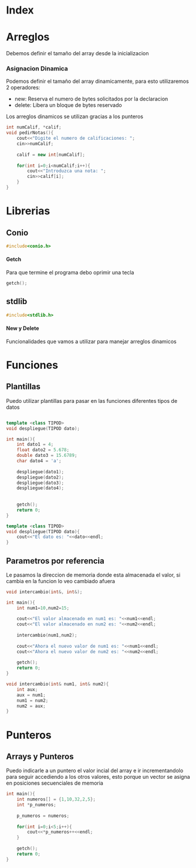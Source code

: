 # Index

# Arreglos
Debemos definir el tamaño del array desde la inicializacion

### Asignacion Dinamica
Podemos definir el tamaño del array dinamicamente, para esto utilizaremos 2 operadores:
- new: Reserva el numero de bytes solicitados por la declaracion
- delete: Libera un bloque de bytes reservado<br />

Los arreglos dinamicos se utilizan gracias a los punteros
```cpp
int numCalif, *calif;
void pedirNotas(){	
	cout<<"Digite el numero de calificaciones: ";
	cin>>numCalif;
	
	calif = new int[numCalif];
	
	for(int i=0;i<numCalif;i++){
		cout<<"Introduzca una nota: ";
		cin>>calif[i];
	}
}
```


# Librerias

## Conio
```c
#include<conio.h>
```

#### Getch
Para que termine el programa debo oprimir una tecla
```c
getch();
```

## stdlib

```c
#include<stdlib.h>
```

#### New y Delete
Funcionalidades que vamos a utilizar para manejar arreglos dinamicos

# Funciones

## Plantillas
Puedo utilizar plantillas para pasar en las funciones diferentes tipos de datos
```cpp

template <class TIPOD>
void despliegue(TIPOD dato);

int main(){
    int dato1 = 4;
	float dato2 = 5.678;
	double dato3 = 15.6789;
	char dato4 = 'a';
	
	despliegue(dato1);
	despliegue(dato2);
	despliegue(dato3);
	despliegue(dato4);
	
	
	getch();
	return 0;
}

template <class TIPOD>
void despliegue(TIPOD dato){
	cout<<"El dato es: "<<dato<<endl;
}

```

## Parametros por referencia
Le pasamos la direccion de memoria donde esta almacenada el valor, si cambia en la funcion lo veo cambiado afuera

```cpp
void intercambio(int&, int&);

int main(){
	int num1=10,num2=15;
	
	cout<<"El valor almacenado en num1 es: "<<num1<<endl;
	cout<<"El valor almacenado en num2 es: "<<num2<<endl;
	
	intercambio(num1,num2);
	
	cout<<"Ahora el nuevo valor de num1 es: "<<num1<<endl;
	cout<<"Ahora el nuevo valor de num2 es: "<<num2<<endl;			
	
	getch();
	return 0;
}

void intercambio(int& num1, int& num2){
	int aux;
	aux = num1;
	num1 = num2;
	num2 = aux;
}
```


# Punteros

## Arrays y Punteros
Puedo indicarle a un puntero el valor incial del array e ir incrementandolo para seguir accediendo a los otros valores, esto porque un vector se asigna en posiciones secuenciales de memoria
```cpp
int main(){
	int numeros[] = {1,10,32,2,5};
	int *p_numeros;
	
	p_numeros = numeros; 
	
	for(int i=0;i<5;i++){
		cout<<*p_numeros++<<endl;
	}
	
	getch();
	return 0;
}
```